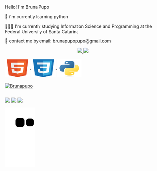 Hello! I'm Bruna Pupo

🐍 i'm currently learning python

👩🏽‍🎓 I'm currently studying
Information Science and Programming
at the Federal University of Santa Catarina

📧 contact me by email: brunapupopupo@gmail.com

<div align="center">
  <a href="https://github.com/Brunapupo">
  <img height="180em" src="https://github-readme-stats.vercel.app/api?username=Brunapupo&show_icons=true&theme=tokyonight&include_all_commits=true&count_private=true"/>
  <img height="180em" src="https://github-readme-stats.vercel.app/api/top-langs/?username=Brunapupo&layout=compact&langs_count=7&theme=tokyonight"/>
</div>
<div style="display: inline_block"><br>
  											<img align="center" alt="Brunapupo-HTML" height="60" width="80" src="https://raw.githubusercontent.com/devicons/devicon/master/icons/html5/html5-original.svg">
  											<img align="center" alt="Brunapupo-CSS" height="60" width="80" src="https://raw.githubusercontent.com/devicons/devicon/master/icons/css3/css3-original.svg">
 										        <img align="center" alt="Brunapupo-Python" height="60" width="80" src="https://raw.githubusercontent.com/devicons/devicon/master/icons/python/python-original.svg">
</div>
	
<br>
	
<div>
	<img align="center" alt="Brunapupo" src="https://assets.pokemon.com/assets/cms2/img/cards/web/SWSH6/SWSH6_EN_168.png">
</div>	
	
##
	
<div> 
  <a href="https://instagram.com/bruna.pupo" target="_blank"><img src="https://img.shields.io/badge/-Instagram-%23E4405F?style=for-the-badge&logo=instagram&logoColor=white" target="_blank"></a>
 	<a href="https://www.twitch.tv/brunypupo" target="_blank"><img src="https://img.shields.io/badge/Twitch-9146FF?style=for-the-badge&logo=twitch&logoColor=white" target="_blank"></a>
  <a href="https://www.linkedin.com/in/bruna-dias-pupo-0ab221199/target="_blank"><img src="https://img.shields.io/badge/-LinkedIn-%230077B5?style=for-the-badge&logo=linkedin&logoColor=white" target="_blank"></a> 
 
  ![Snake animation](https://github.com/rafaballerini/rafaballerini/blob/output/github-contribution-grid-snake.svg)
 
</div>
	
	
